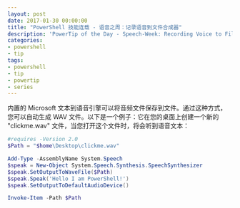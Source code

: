 ```yaml
---
layout: post
date: 2017-01-30 00:00:00
title: "PowerShell 技能连载 - 语音之周：记录语音到文件合成器"
description: 'PowerTip of the Day - Speech-Week: Recording Voice to File Synthesizer'
categories:
- powershell
- tip
tags:
- powershell
- tip
- powertip
- series
---
```

内置的 Microsoft 文本到语音引擎可以将音频文件保存到文件。通过这种方式，您可以自动生成 WAV 文件。以下是一个例子：它在您的桌面上创建一个新的 "clickme.wav" 文件，当您打开这个文件时，将会听到语音文本：

```powershell
#requires -Version 2.0
$Path = "$home\Desktop\clickme.wav"

Add-Type -AssemblyName System.Speech
$speak = New-Object System.Speech.Synthesis.SpeechSynthesizer
$speak.SetOutputToWaveFile($Path)
$speak.Speak('Hello I am PowerShell!')
$speak.SetOutputToDefaultAudioDevice()

Invoke-Item -Path $Path
```

<!--本文国际来源：[Speech-Week: Recording Voice to File Synthesizer](http://community.idera.com/powershell/powertips/b/tips/posts/speech-week-recording-voice-to-file-synthesizer)-->
